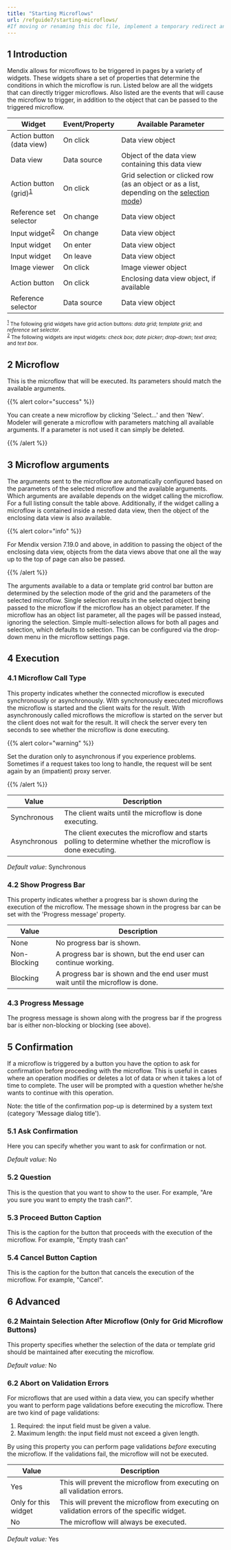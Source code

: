 ```yaml
---
title: "Starting Microflows"
url: /refguide7/starting-microflows/
#If moving or renaming this doc file, implement a temporary redirect and let the respective team know they should update the URL in the product. See Mapping to Products for more details.
---
```


## 1 Introduction

Mendix allows for microflows to be triggered in pages by a variety of widgets. These widgets share a set of properties that determine the conditions in which the microflow is run. Listed below are all the widgets that can directly trigger microflows. Also listed are the events that will cause the microflow to trigger, in addition to the object that can be passed to the triggered microflow.

| Widget | Event/Property | Available Parameter |
| --- | --- | --- |
| Action button (data view) | On click | Data view object |
| Data view | Data source | Object of the data view containing this data view |
| Action button (grid)<sup><a name="ref1" href="#fn1">1</a></sup> | On click | Grid selection or clicked row (as an object or as a list, depending on the [selection mode](/refguide7/data-grid/)) |
| Reference set selector | On change | Data view object |
| Input widget<sup><a name="ref2" href="#fn2">2</a></sup> | On change | Data view object |
| Input widget | On enter | Data view object |
| Input widget | On leave | Data view object |
| Image viewer | On click | Image viewer object |
| Action button | On click | Enclosing data view object, if available |
| Reference selector | Data source | Data view object |

<small><sup><a name="fn1" href="#ref1" title="Jump back to footnote 1 in the text.">1</a></sup> The following grid widgets have grid action buttons: *data grid*; *template grid*; and *reference set selector*.</small><br/>
<small><sup ><a name="fn2" href="#ref2" title="Jump back to footnote 2 in the text.">2</a></sup> The following widgets are input widgets: *check box*; *date picker*; *drop-down*; *text area*; and *text box*.</small>

## 2 Microflow

This is the microflow that will be executed. Its parameters should match the available arguments.

{{% alert color="success" %}}

You can create a new microflow by clicking 'Select...' and then 'New'. Modeler will generate a microflow with parameters matching all available arguments. If a parameter is not used it can simply be deleted.

{{% /alert %}}

## 3 Microflow arguments

The arguments sent to the microflow are automatically configured based on the parameters of the selected microflow and the available arguments. Which arguments are available depends on the widget calling the microflow. For a full listing consult the table above. Additionally, if the widget calling a microflow is contained inside a nested data view, then the object of the enclosing data view is also available.

{{% alert color="info" %}}

For Mendix version 7.19.0 and above, in addition to passing the object of the enclosing data view, objects from the data views above that one all the way up to the top of page can also be passed.

{{% /alert %}}

The arguments available to a data or template grid control bar button are determined by the selection mode of the grid and the parameters of the selected microflow. Single selection results in the selected object being passed to the microflow if the microflow has an object parameter. If the microflow has an object list parameter, all the pages will be passed instead, ignoring the selection. Simple multi-selection allows for both all pages and selection, which defaults to selection. This can be configured via the drop-down menu in the microflow settings page.

## 4 Execution

### 4.1 Microflow Call Type

This property indicates whether the connected microflow is executed synchronously or asynchronously. With synchronously executed microflows the microflow is started and the client waits for the result. With asynchronously called microflows the microflow is started on the server but the client does not wait for the result. It will check the server every ten seconds to see whether the microflow is done executing.

{{% alert color="warning" %}}

Set the duration only to asynchronous if you experience problems. Sometimes if a request takes too long to handle, the request will be sent again by an (impatient) proxy server.

{{% /alert %}}

| Value | Description |
| --- | --- |
| Synchronous | The client waits until the microflow is done executing. |
| Asynchronous | The client executes the microflow and starts polling to determine whether the microflow is done executing. |

*Default value*: Synchronous

### 4.2 Show Progress Bar

This property indicates whether a progress bar is shown during the execution of the microflow. The message shown in the progress bar can be set with the 'Progress message' property.

| Value | Description |
| --- | --- |
| None | No progress bar is shown. |
| Non-Blocking | A progress bar is shown, but the end user can continue working. |
| Blocking | A progress bar is shown and the end user must wait until the microflow is done. |

### 4.3 Progress Message

The progress message is shown along with the progress bar if the progress bar is either non-blocking or blocking (see above).

## 5 Confirmation

If a microflow is triggered by a button you have the option to ask for confirmation before proceeding with the microflow. This is useful in cases where an operation modifies or deletes a lot of data or when it takes a lot of time to complete. The user will be prompted with a question whether he/she wants to continue with this operation.

Note: the title of the confirmation pop-up is determined by a system text (category 'Message dialog title').

### 5.1 Ask Confirmation

Here you can specify whether you want to ask for confirmation or not.

*Default value*: No

### 5.2 Question

This is the question that you want to show to the user. For example, "Are you sure you want to empty the trash can?".

### 5.3 Proceed Button Caption

This is the caption for the button that proceeds with the execution of the microflow. For example, "Empty trash can"

### 5.4 Cancel Button Caption

This is the caption for the button that cancels the execution of the microflow. For example, "Cancel".

## 6 Advanced

### 6.2 Maintain Selection After Microflow (Only for Grid Microflow Buttons)

This property specifies whether the selection of the data or template grid should be maintained after executing the microflow.

*Default value:* No

### 6.2 Abort on Validation Errors

For microflows that are used within a data view, you can specify whether you want to perform page validations before executing the microflow. There are two kind of page validations:

1. Required: the input field must be given a value.
2. Maximum length: the input field must not exceed a given length.

By using this property you can perform page validations *before* executing the microflow. If the validations fail, the microflow will not be executed.

| Value | Description |
| --- | --- |
| Yes | This will prevent the microflow from executing on all validation errors. |
| Only for this widget | This will prevent the microflow from executing on validation errors of the specific widget. |
| No | The microflow will always be executed. |

*Default value:* Yes
